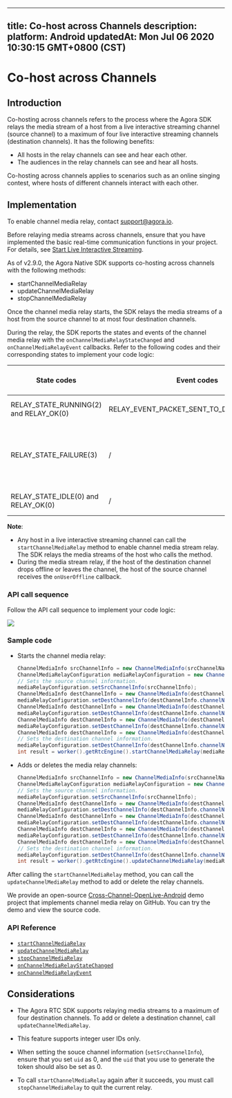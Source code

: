 
---
title: Co-host across Channels
description: 
platform: Android
updatedAt: Mon Jul 06 2020 10:30:15 GMT+0800 (CST)
---
# Co-host across Channels
## Introduction

Co-hosting across channels refers to the process where the Agora SDK relays the media stream of a host from a live interactive streaming channel (source channel) to a maximum of four live interactive streaming channels (destination channels). It has the following benefits:

- All hosts in the relay channels can see and hear each other.
- The audiences in the relay channels can see and hear all hosts.

Co-hosting across channels applies to scenarios such as an online singing contest, where hosts of different channels interact with each other.

## Implementation

<div class="alert note">To enable channel media relay, contact <a href="mailto:support@agora.io">support@agora.io</a>.</div>

Before relaying media streams across channels, ensure that you have implemented the basic real-time communication functions in your project. For details, see [Start Live Interactive Streaming](../../en/Interactive%20Broadcast/start_live_android.md).

As of v2.9.0, the Agora Native SDK supports co-hosting across channels with the following methods:

- startChannelMediaRelay
- updateChannelMediaRelay
- stopChannelMediaRelay

Once the channel media relay starts, the SDK relays the media streams of a host from the source channel to at most four destination channels.

During the relay, the SDK reports the states and events of the channel media relay with the `onChannelMediaRelayStateChanged` and `onChannelMediaRelayEvent` callbacks. Refer to the following codes and their corresponding states to implement your code logic:

| State codes | Event codes | The media stream relay state |
| ---------------- | ---------------- | ---------------- |
| RELAY_STATE_RUNNING(2) and RELAY_OK(0)      | RELAY_EVENT_PACKET_SENT_TO_DEST_CHANNEL(4)     | The channel media relay starts.      |
| RELAY_STATE_FAILURE(3)      | /     | Exceptions occur for the media stream relay. Refer to the error parameter for troubleshooting.      |
| RELAY_STATE_IDLE(0) and RELAY_OK(0)      | /     | The channel media relay stops.      |

**Note**:
- Any host in a live interactive streaming channel can call the `startChannelMediaRelay` method to enable channel media stream relay. The SDK relays the media streams of the host who calls the method.
- During the media stream relay, if the host of the destination channel drops offline or leaves the channel, the host of the source channel receives the `onUserOffline` callback.

### API call sequence

Follow the API call sequence to implement your code logic:

![](https://web-cdn.agora.io/docs-files/1568962085119)

### Sample code

- Starts the channel media relay:

	```java
	ChannelMediaInfo srcChannelInfo = new ChannelMediaInfo(srcChannelName,srcToken,workerSrcUid);
	ChannelMediaRelayConfiguration mediaRelayConfiguration = new ChannelMediaRelayConfiguration();
	// Sets the source channel information.
	mediaRelayConfiguration.setSrcChannelInfo(srcChannelInfo);
	ChannelMediaInfo destChannelInfo = new ChannelMediaInfo(destChannelName1, destToken1, workerDestUid1);
	mediaRelayConfiguration.setDestChannelInfo(destChannelInfo.channelName,destChannelInfo);
	ChannelMediaInfo destChannelInfo = new ChannelMediaInfo(destChannelName2, destToken2, workerDestUid2);
	mediaRelayConfiguration.setDestChannelInfo(destChannelInfo.channelName,destChannelInfo);
	ChannelMediaInfo destChannelInfo = new ChannelMediaInfo(destChannelName3, destToken3, workerDestUid3);
	mediaRelayConfiguration.setDestChannelInfo(destChannelInfo.channelName,destChannelInfo);
	ChannelMediaInfo destChannelInfo = new ChannelMediaInfo(destChannelName4, destToken4, workerDestUid4);
	// Sets the destination channel information.
	mediaRelayConfiguration.setDestChannelInfo(destChannelInfo.channelName,destChannelInfo);
	int result = worker().getRtcEngine().startChannelMediaRelay(mediaRelayConfiguration);
	```

- Adds or deletes the media relay channels:

	```java
	ChannelMediaInfo srcChannelInfo = new ChannelMediaInfo(srcChannelName,srcToken,workerSrcUid);
	ChannelMediaRelayConfiguration mediaRelayConfiguration = new ChannelMediaRelayConfiguration();
	// Sets the source channel information.
	mediaRelayConfiguration.setSrcChannelInfo(srcChannelInfo);
	ChannelMediaInfo destChannelInfo = new ChannelMediaInfo(destChannelName1, destToken1, workerDestUid1);
	mediaRelayConfiguration.setDestChannelInfo(destChannelInfo.channelName,destChannelInfo);
	ChannelMediaInfo destChannelInfo = new ChannelMediaInfo(destChannelName2, destToken2, workerDestUid2);
	mediaRelayConfiguration.setDestChannelInfo(destChannelInfo.channelName,destChannelInfo);
	ChannelMediaInfo destChannelInfo = new ChannelMediaInfo(destChannelName3, destToken3, workerDestUid3);
	mediaRelayConfiguration.setDestChannelInfo(destChannelInfo.channelName,destChannelInfo);
	ChannelMediaInfo destChannelInfo = new ChannelMediaInfo(destChannelName4, destToken4, workerDestUid4);
	// Sets the destination channel information.
	mediaRelayConfiguration.setDestChannelInfo(destChannelInfo.channelName,destChannelInfo);
	int result = worker().getRtcEngine().updateChannelMediaRelay(mediaRelayConfiguration);
	```

<div class="alert note">After calling the <code>startChannelMediaRelay</code> method, you can call the <code>updateChannelMediaRelay</code> method to add or delete the relay channels.</div>

We provide an open-source [Cross-Channel-OpenLive-Android](https://github.com/AgoraIO/Advanced-Video/tree/dev/backup/Cross-Channel/Cross-Channel-OpenLive-Android) demo project that implements channel media relay on GitHub. You can try the demo and view the source code.


### API Reference

- [`startChannelMediaRelay`](https://docs.agora.io/en/Interactive%20Broadcast/API%20Reference/java/classio_1_1agora_1_1rtc_1_1_rtc_engine.html#a6f09ba685f8ab01d7dc06173286950f6)
- [`updateChannelMediaRelay`](https://docs.agora.io/en/Interactive%20Broadcast/API%20Reference/java/classio_1_1agora_1_1rtc_1_1_rtc_engine.html#abd40d706379d27cf617376a504f394bd)
- [`stopChannelMediaRelay`](https://docs.agora.io/en/Interactive%20Broadcast/API%20Reference/java/classio_1_1agora_1_1rtc_1_1_rtc_engine.html#a0f9f19e48c21190dd4e697dec632c328)
- [`onChannelMediaRelayStateChanged`](https://docs.agora.io/en/Interactive%20Broadcast/API%20Reference/java/classio_1_1agora_1_1rtc_1_1_i_rtc_engine_event_handler.html#a89fd95b3536e8e6afd5f001926162f66)
- [`onChannelMediaRelayEvent`](https://docs.agora.io/en/Interactive%20Broadcast/API%20Reference/java/classio_1_1agora_1_1rtc_1_1_i_rtc_engine_event_handler.html#a6fe2367e9ea61e48a4cc3b373d198b54)

## Considerations

- The Agora RTC SDK supports relaying media streams to a maximum of four destination channels. To add or delete a destination channel, call `updateChannelMediaRelay`.
- This feature supports integer user IDs only.




- When setting the souce channel information (`setSrcChannelInfo`), ensure that you set `uid` as 0, and the `uid` that you use to generate the token should also be set as 0.

- To call `startChannelMediaRelay` again after it succeeds, you must call `stopChannelMediaRelay` to quit the current relay.
